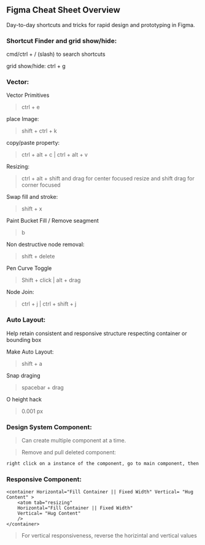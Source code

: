 ## Figma Cheat Sheet Overview

Day-to-day shortcuts and tricks for rapid design and prototyping in Figma.


### Shortcut Finder and grid show/hide:
cmd/ctrl + / (slash) to search shortcuts

grid show/hide: ctrl + g

### Vector:

Vector Primitives
> ctrl + e

place Image:
> shift + ctrl + k

copy/paste property:
> ctrl + alt + c | ctrl + alt + v

Resizing:
> ctrl + alt + shift and drag for center focused resize and shift drag for corner focused

Swap fill and stroke:
> shift + x

Paint Bucket Fill / Remove seagment
> b

Non destructive node removal:
> shift + delete

Pen Curve Toggle
> Shift + click | alt + drag

Node Join:
> ctrl + j | ctrl + shift + j

### Auto Layout:
Help retain consistent and responsive structure respecting container or bounding box

Make Auto Layout:
> shift + a

Snap draging
> spacebar + drag

O height hack
> 0.001 px

### Design System Component:
> Can create multiple component at a time.

> Remove and pull deleted component:
```txt
right click on a instance of the component, go to main component, then restore the main component
```

### Responsive Component:
```xlm
<container Horizontal="Fill Container || Fixed Width" Vertical= "Hug Content" >
    <atom tab="resizing" 
    Horizontal="Fill Container || Fixed Width" 
    Vertical= "Hug Content" 
    />
</container>
```
> For vertical responsiveness, reverse the horizintal and vertical values